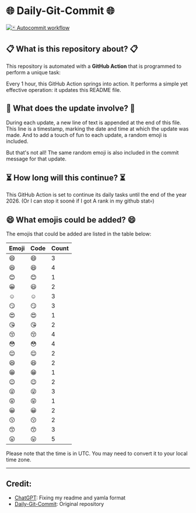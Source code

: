 # 🌐 Daily-Git-Commit 🌐

[![🃏 Autocommit workflow](https://github.com/kleqing/git-auto-commit/actions/workflows/main.yaml/badge.svg?event=check_run)](https://github.com/kleqing/git-auto-commit/actions/workflows/main.yaml)

## 📋 What is this repository about? 📋

This repository is automated with a **GitHub Action** that is programmed to perform a unique task:

Every 1 hour, this GitHub Action springs into action. It performs a simple yet effective operation: it updates this README file.

## 🔄 What does the update involve? 🔄

During each update, a new line of text is appended at the end of this file. This line is a timestamp, marking the date and time at which the update was made. And to add a touch of fun to each update, a random emoji is included.

But that's not all! The same random emoji is also included in the commit message for that update.

## ⏳ How long will this continue? ⏳

This GitHub Action is set to continue its daily tasks until the end of the year 2026. (Or I can stop it soonẻ if I got A rank in my github stat💀)

## 😄 What emojis could be added? 😄

The emojis that could be added are listed in the table below:

| Emoji | Code | Count |
| --- | --- | --- |
| 😄 | :smile: | 3 |
| 😆 | :laughing: | 4 |
| 😊 | :blush: | 1 |
| 😀 | :smiley: | 2 |
| ☺️ | :relaxed: | 3 |
| 😏 | :smirk: | 3 |
| 😍 | :heart_eyes: | 1 |
| 😘 | :kissing_heart: | 2 |
| 😚 | :kissing_closed_eyes: | 4 |
| 😳 | :flushed: | 4 |
| 😌 | :relieved: | 2 |
| 😆 | :satisfied: | 2 |
| 😁 | :grin: | 1 |
| 😉 | :wink: | 2 |
| 😜 | :stuck_out_tongue_winking_eye: | 3 |
| 😝 | :stuck_out_tongue_closed_eyes: | 1 |
| 😀 | :grinning: | 2 |
| 😗 | :kissing: | 2 |
| 😙 | :kissing_smiling_eyes: | 3 |
| 😛 | :stuck_out_tongue: | 5 |

Please note that the time is in UTC. You may need to convert it to your local time zone.

---

## Credit:

- [ChatGPT](chatgpt.com): Fixing my readme and yamla format
- [Daily-Git-Commit](https://github.com/diegomarty/daily-git-commit): Original repository

